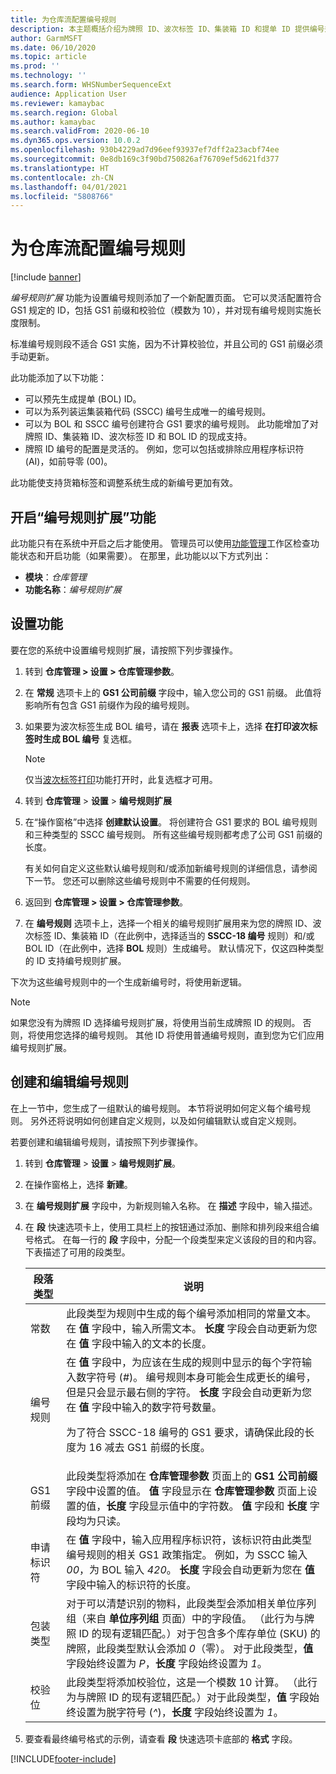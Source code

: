 ```yaml
---
title: 为仓库流配置编号规则
description: 本主题概括介绍为牌照 ID、波次标签 ID、集装箱 ID 和提单 ID 提供编号规则扩展的功能。
author: GarmMSFT
ms.date: 06/10/2020
ms.topic: article
ms.prod: ''
ms.technology: ''
ms.search.form: WHSNumberSequenceExt
audience: Application User
ms.reviewer: kamaybac
ms.search.region: Global
ms.author: kamaybac
ms.search.validFrom: 2020-06-10
ms.dyn365.ops.version: 10.0.2
ms.openlocfilehash: 930b4229ad7d96eef93937ef7dff2a23acbf74ee
ms.sourcegitcommit: 0e8db169c3f90bd750826af76709ef5d621fd377
ms.translationtype: HT
ms.contentlocale: zh-CN
ms.lasthandoff: 04/01/2021
ms.locfileid: "5808766"
---
```

# <a name="configure-number-sequences-for-warehouse-flows"></a>为仓库流配置编号规则

[!include [banner](../includes/banner.md)]

*编号规则扩展* 功能为设置编号规则添加了一个新配置页面。 它可以灵活配置符合 GS1 规定的 ID，包括 GS1 前缀和校验位（模数为 10），并对现有编号规则实施长度限制。

标准编号规则段不适合 GS1 实施，因为不计算校验位，并且公司的 GS1 前缀必须手动更新。

此功能添加了以下功能：

- 可以预先生成提单 (BOL) ID。
- 可以为系列装运集装箱代码 (SSCC) 编号生成唯一的编号规则。
- 可以为 BOL 和 SSCC 编号创建符合 GS1 要求的编号规则。 此功能增加了对牌照 ID、集装箱 ID、波次标签 ID 和 BOL ID 的现成支持。
- 牌照 ID 编号的配置是灵活的。 例如，您可以包括或排除应用程序标识符 (AI)，如前导零 (00)。

此功能使支持货箱标签和调整系统生成的新编号更加有效。

## <a name="turn-on-the-number-sequence-extensions-feature"></a>开启“编号规则扩展”功能

此功能只有在系统中开启之后才能使用。 管理员可以使用[功能管理](../../fin-ops-core/fin-ops/get-started/feature-management/feature-management-overview.md)工作区检查功能状态和开启功能（如果需要）。 在那里，此功能以以下方式列出：

- **模块**：*仓库管理*
- **功能名称**：*编号规则扩展*

## <a name="set-up-the-feature"></a>设置功能

要在您的系统中设置编号规则扩展，请按照下列步骤操作。

1. 转到 **仓库管理 \> 设置 \> 仓库管理参数**。
1. 在 **常规** 选项卡上的 **GS1 公司前缀** 字段中，输入您公司的 GS1 前缀。 此值将影响所有包含 GS1 前缀作为段的编号规则。
1. 如果要为波次标签生成 BOL 编号，请在 **报表** 选项卡上，选择 **在打印波次标签时生成 BOL 编号** 复选框。

    > [!NOTE]
    > 仅当[波次标签打印](configure-wave-label-printing.md)功能打开时，此复选框才可用。

1. 转到 **仓库管理** \> **设置** \> **编号规则扩展**
1. 在“操作窗格”中选择 **创建默认设置**。 将创建符合 GS1 要求的 BOL 编号规则和三种类型的 SSCC 编号规则。 所有这些编号规则都考虑了公司 GS1 前缀的长度。

    有关如何自定义这些默认编号规则和/或添加新编号规则的详细信息，请参阅下一节。 您还可以删除这些编号规则中不需要的任何规则。

1. 返回到 **仓库管理 \> 设置 \> 仓库管理参数**。
1. 在 **编号规则** 选项卡上，选择一个相关的编号规则扩展用来为您的牌照 ID、波次标签 ID、集装箱 ID（在此例中，选择适当的 **SSCC-18 编号** 规则）和/或 BOL ID（在此例中，选择 **BOL** 规则）生成编号。 默认情况下，仅这四种类型的 ID 支持编号规则扩展。

下次为这些编号规则中的一个生成新编号时，将使用新逻辑。

> [!NOTE]
> 如果您没有为牌照 ID 选择编号规则扩展，将使用当前生成牌照 ID 的规则。 否则，将使用您选择的编号规则。 其他 ID 将使用普通编号规则，直到您为它们应用编号规则扩展。

## <a name="create-and-edit-number-sequences"></a>创建和编辑编号规则

在上一节中，您生成了一组默认的编号规则。 本节将说明如何定义每个编号规则。 另外还将说明如何创建自定义规则，以及如何编辑默认或自定义规则。

若要创建和编辑编号规则，请按照下列步骤操作。

1. 转到 **仓库管理** \> **设置** \> **编号规则扩展**。
1. 在操作窗格上，选择 **新建**。
1. 在 **编号规则扩展** 字段中，为新规则输入名称。 在 **描述** 字段中，输入描述。
1. 在 **段** 快速选项卡上，使用工具栏上的按钮通过添加、删除和排列段来组合编号格式。 在每一行的 **段** 字段中，分配一个段类型来定义该段的目的和内容。 下表描述了可用的段类型。

    | 段落类型 | 说明 |
    |---|---|
    | 常数 | 此段类型为规则中生成的每个编号添加相同的常量文本。 在 **值** 字段中，输入所需文本。 **长度** 字段会自动更新为您在 **值** 字段中输入的文本的长度。 |
    | 编号规则 | 在 **值** 字段中，为应该在生成的规则中显示的每个字符输入数字符号 (*\#*)。 编号规则本身可能会生成更长的编号，但是只会显示最右侧的字符。 **长度** 字段会自动更新为您在 **值** 字段中输入的数字符号数量。<p>为了符合 SSCC-18 编号的 GS1 要求，请确保此段的长度为 16 减去 GS1 前缀的长度。</p> |
    | GS1 前缀 | 此段类型将添加在 **仓库管理参数** 页面上的 **GS1 公司前缀** 字段中设置的值。 **值** 字段显示在 **仓库管理参数** 页面上设置的值，**长度** 字段显示值中的字符数。 **值** 字段和 **长度** 字段均为只读。 |
    | 申请标识符 | 在 **值** 字段中，输入应用程序标识符，该标识符由此类型编号规则的相关 GS1 政策指定。 例如，为 SSCC 输入 *00*，为 BOL 输入 *420*。 **长度** 字段会自动更新为您在 **值** 字段中输入的标识符的长度。 |
    | 包装类型 | 对于可以清楚识别的物料，此段类型会添加相关单位序列组（来自 **单位序列组** 页面）中的字段值。 （此行为与牌照 ID 的现有逻辑匹配。）对于包含多个库存单位 (SKU) 的牌照，此段类型默认会添加 *0*（零）。 对于此段类型，**值** 字段始终设置为 *P*，**长度** 字段始终设置为 *1*。|
    | 校验位 | 此段类型将添加校验位，这是一个模数 10 计算。 （此行为与牌照 ID 的现有逻辑匹配。）对于此段类型，**值** 字段始终设置为脱字符号 (*^*)，**长度** 字段始终设置为 *1*。 |

1. 要查看最终编号格式的示例，请查看 **段** 快速选项卡底部的 **格式** 字段。


[!INCLUDE[footer-include](../../includes/footer-banner.md)]